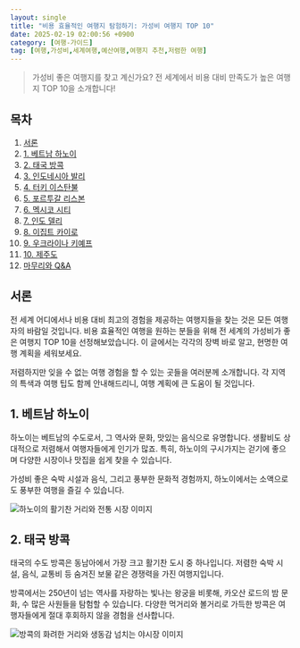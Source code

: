 ```yaml
---
layout: single
title: "비용 효율적인 여행지 탐험하기: 가성비 여행지 TOP 10"
date: 2025-02-19 02:00:56 +0900
category: [여행-가이드]
tag: [여행,가성비,세계여행,예산여행,여행지 추천,저렴한 여행]
---
```

  
> 가성비 좋은 여행지를 찾고 계신가요? 전 세계에서 비용 대비 만족도가 높은 여행지 TOP 10을 소개합니다!

## 목차
1. [서론](#서론)
2. [1. 베트남 하노이](#1-베트남-하노이)
3. [2. 태국 방콕](#2-태국-방콕)
4. [3. 인도네시아 발리](#3-인도네시아-발리)
5. [4. 터키 이스탄불](#4-터키-이스탄불)
6. [5. 포르투갈 리스본](#5-포르투갈-리스본)
7. [6. 멕시코 시티](#6-멕시코-시티)
8. [7. 인도 델리](#7-인도-델리)
9. [8. 이집트 카이로](#8-이집트-카이로)
10. [9. 우크라이나 키예프](#9-우크라이나-키예프)
11. [10. 제주도](#10-제주도)
12. [마무리와 Q&A](#마무리와-qa)

## 서론

전 세계 어디에서나 비용 대비 최고의 경험을 제공하는 여행지들을 찾는 것은 모든 여행자의 바람일 것입니다. 비용 효율적인 여행을 원하는 분들을 위해 전 세계의 가성비가 좋은 여행지 TOP 10을 선정해보았습니다. 이 글에서는 각각의 장벽 바로 알고, 현명한 여행 계획을 세워보세요.


저렴하지만 잊을 수 없는 여행 경험을 할 수 있는 곳들을 여러분께 소개합니다. 각 지역의 특색과 여행 팁도 함께 안내해드리니, 여행 계획에 큰 도움이 될 것입니다.



## 1. 베트남 하노이

하노이는 베트남의 수도로서, 그 역사와 문화, 맛있는 음식으로 유명합니다. 생활비도 상대적으로 저렴해서 여행자들에게 인기가 많죠. 특히, 하노이의 구시가지는 걷기에 좋으며 다양한 시장이나 맛집을 쉽게 찾을 수 있습니다.


가성비 좋은 숙박 시설과 음식, 그리고 풍부한 문화적 경험까지, 하노이에서는 소액으로도 풍부한 여행을 즐길 수 있습니다.


![하노이의 활기찬 거리와 전통 시장 이미지](undefined)



## 2. 태국 방콕

태국의 수도 방콕은 동남아에서 가장 크고 활기찬 도시 중 하나입니다. 저렴한 숙박 시설, 음식, 교통비 등 숨겨진 보물 같은 경쟁력을 가진 여행지입니다.


방콕에서는 250년이 넘는 역사를 자랑하는 빛나는 왕궁을 비롯해, 카오산 로드의 밤 문화, 수 많은 사원들을 탐험할 수 있습니다. 다양한 먹거리와 볼거리로 가득한 방콕은 여행자들에게 절대 후회하지 않을 경험을 선사합니다.


![방콕의 화려한 거리와 생동감 넘치는 야시장 이미지](undefined)

